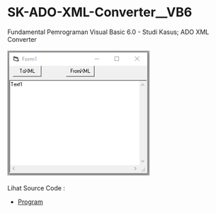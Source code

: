 # SK-ADO-XML-Converter__VB6
Fundamental Pemrograman Visual Basic 6.0 - Studi Kasus; ADO XML Converter<br><br>
<img src="https://github.com/RizkyKhapidsyah/SK-ADO-XML-Converter__VB6/blob/main/result/001.PNG"><br><br>
Lihat Source Code : <br>
- <a href="https://github.com/RizkyKhapidsyah/SK-ADO-XML-Converter__VB6/blob/main/ADOXML.frm">Program</a>
